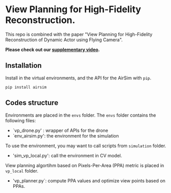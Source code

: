 # View Planning for High-Fidelity Reconstruction.

This repo is combined with the paper "View Planning for High-Fidelity Reconstruction of Dynamic Actor using Flying Camera".

**Please check out our [supplementary video](https://youtu.be/bzMjb8sJFgs).**

## Installation
Install in the virtual environments, and the API for the AirSim with `pip`.

```pip install airsim```

## Codes structure
Environments are placed in the `envs` folder. The `envs` folder contains the following files:
- `vp_drone.py' : wrapper of APIs for the drone
- `env_airsim.py': the environment for the simulation

To use the environment, you may want to call scripts from `simulation` folder.
- 'sim_vp_local.py': call the environment in CV model.

View planning algortihm based on Pixels-Per-Area (PPA) metric is placed in `vp_local` folder.
- 'vp_planner.py`: compute PPA values and optimize view points based on PPAs.
